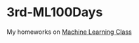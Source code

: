 # 3rd-ML100Days
My homeworks on [Machine Learning Class](https://www.cupoy.com/event/ml100/missions/intro)
